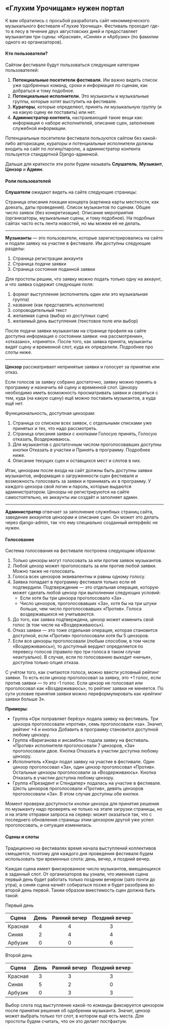 ﻿## «Глухим Урочищам» нужен портал

К вам обратились с просьбой разработать 
сайт некоммерческого музыкального фестиваля 
«Глухие Урочища». Фестиваль проходит где-то 
в лесу в течение двух августовских дней и 
предоставляет музыкантам три сцены: «Красная»,
 «Синяя» и «Арбузик» (по фамилии одного из
  организаторов).
  
  
#### Кто пользователи?
Сайтом фестиваля будут пользоваться следующие категории 
пользователей:

1. **Потенциальные посетители фестиваля.** Им важно видеть список уже одобренных команд, сроки и информация по сценам, как добраться и тому подобное.
2. **Потенциальные исполнители.** Это музыканты и музыкальные группы, которые хотят выступить на фестивале.
3. **Кураторы**, которые определяют, принять ли музыкальную группу (и на какую сцену ее поставить) или нет.
4. **Администратор контента**, настраивающий такие вещи как: информация о наборе исполнителей, описание сцен, заполнение служебной информации.

Потенциальные посетители фестиваля пользуются сайтом без какой-либо авторизации, кураторы и потенциальные исполнители должны входить на сайт по логину/паролю, а администратор контента пользуется стандартной Django-админкой.

Дальше для краткости эти роли будем называть **Слушатель**, **Музыкант**, **Цензор** и **Админ**.

#### Роли пользователей
**Слушатели** ожидают видеть на сайте следующие страницы:

Страница описания локации концерта (картинка карты местности, как доехать, даты проведения).
Список музыкантов по сценам. Общее число заявок (без конкретизации).
Описание мероприятия (организаторы, музыкальные сцены, и тому подобное).
На подобных сайтах часто есть лента новостей, но мы можем её не делать.

***

**Музыканты** — это пользователи, которые зарегистрировались на сайте и подали заявку на участие в фестивале. Им доступны следующие разделы:

1. Страница регистрации аккаунта
2. Страница подачи заявки
3. Страница состояния поданной заявки


Для простоты решим, что заявку можно подать только одну на аккаунт, и что заявка содержит следующие поля:

1. формат выступления (исполнитель один или это музыкальная группа)
2. название (как представлять исполнителя)
3. сопроводительный текст
4. желаемая сцена (выбор из доступных сцен)
5. желаемый день выступления (текстовое поле или выбор)


После подачи заявки музыкантам на странице профиля на сайте доступна информация о состоянии заявки: «на рассмотрении», «отказано», «принято». После того, как заявка принята, музыканты видят сцену и временной слот, куда их определили. Подробнее про слоты ниже.

***

**Цензор** рассматривает непринятые заявки и голосует за принятие или отказ.

Если голосов за заявку собрано достаточно, заявку можно принять в программу и назначить ей сцену и временной слот. Цензору необходимо иметь возможность просматривать заявки и сверяться с тем, куда (на какую сцену) ещё можно поставить музыкантов, а куда ещё нет.

Функциональность, доступная цензорам:

1. Страница со списком всех заявок, с отдельными списками уже принятых и тех, что надо рассмотреть.
2. Страница описания заявки с кнопками Голосую принять, Голосую отказать, Воздерживаюсь.
3. Для музыкантов с достаточным числом проголосовавших доступны кнопки Отказать в участии и Принять в программу. Подробнее ниже.
4. Описание текущих сцен и оставщихся мест и слотов в них.


Итак, цензорам после входа на сайт должны быть доступны заявки музыкантов, информация о загруженности сцен фестиваля и возможность голосовать за заявки и принимать их в программу. У каждого цензора свой логин и пароль, которые выдаются администратором. Цензоры не регистрируются на сайте самостоятельно, их аккаунты им создаёт и заполняет админ.

***

**Администратор** отвечает за заполнение служебных страниц сайта, заведение аккаунтов цензорам и описание сцен. Он может это делать через django-admin, так что ему специально созданный интерфейс не нужен.

#### Голосование
Система голосования на фестивале построена следующим образом:

1. Только цензоры могут голосовать за или против заявок музыкантов.
2. Любой цензор может проголосовать за или против любой заявки. Можно также не голосовать.
3. Голоса всех цензоров эквивалентны и равны одному голосу.
4. Заявка попадает в программу фестиваля только если её подтвердили. Подтверждение — это отдельная операция, которую может сделать любой цензор при выполнении следующих условий:
    - Если хотя бы три цензора проголосовало «За» .
    - Число цензоров, проголосовавших «За», хотя бы на три штуки больше, чем число проголосовавших «Против». Голоса воздержавшихся не учитываются.
5. До того, как заявка подтверждена, цензор может изменить свой голос (в том числе на «Воздерживаюсь»).
6. Отказ заявки — это тоже отдельная операция, которая становится доступной, если «Против» проголосовали хотя бы 5 цензоров.
7. Если все цензоры проголосовали (любым способом, в том числе «Воздерживаюсь»), то доступный вердикт определяется по перевесу голосов (правило про три голоса в таком случае неактуально). В случае, если по голосованию выходит «ничья», доступна только опция отказа.


С учётом того, как считаются голоса, можно ввести условный рейтинг заявки. То есть если цензор проголосовал за заявку, это +1 голос, если против заявки — то это -1 голос. Если цензор не голосовал или проголосовал как «Воздерживаюсь», то рейтинг заявки не меняется. По сути условие принятия заявки можно переформулировать как «рейтинг заявки больше 3».

**Примеры**:

- Группа «Орк поправляет берёзу» подала заявку на фестиваль. Три цензора проголосовали «против», семь проголосовали «за». Значит, рейтинг +4 и кнопка Добавить в программу становится доступной любому цензору.
- Группа «Вариганова и ансамбль» подала заявку на фестиваль. «Против» исполнителя проголосовали 7 цензоров, «За» проголосовали двое. Кнопка Отказать в участии доступна любому цензору.
- Исполнитель «Хэнд» подал заявку на участие в фестивале. Один цензор проголосовал «За», один цензор проголосовал «Против». Остальные цензоры проголосовали за «Воздерживаюсь». Кнопка Отказать в участии доступна любому цензору.
- Группа «Президент и Стендапер» подалась на участие в фестивале. Шесть цензоров проголосовали «Против», девять цензоров проголосовали «За». В этом случае доступны обе кнопки.


Момент проверки доступности кнопки цензора для принятия решения по музыканту надо проверять не только на этапе загрузки страницы, но и на этапе отправки запроса на сервер: может оказаться так, что с последнего обновления страницы этим цензором другой уже успел проголосовать, и ситуация изменилась.

#### Сцены и слоты
Традиционно на фестивалях время начала выступлений коллективов смещается, поэтому для каждого дня проведения фестиваля будем использовать три временных слота: день, вечер, и поздний вечер.

Каждая сцена имеет фиксированное число музыкантов, вмещающихся в заданный слот. От организаторов вы узнали, что именная сцена первый день будет работать только поздним вечером (зато почти до утра), а синяя сцена начнёт собираться позже и будет разобрана во второй день первой. Таким образом вместимость сцен должна быть такой:

Первый день

| Сцена | День | Ранний вечер |	Поздний вечер |
--------|:----:|:------------:|:-------------:|
|Красная|4     |4             |3              |
|Синяя  |2	   |4             |4              |
|Арбузик|0	   |0             |6              |	


Второй день

| Сцена | День | Ранний вечер |	Поздний вечер |
--------|:----:|:------------:|:-------------:|
|Красная|3     |3             |3              |	
|Синяя  |5	   |2             |0              |	
|Арбузик|0	   |3             |3              |

Выбор слота под выступление какой-то команды фиксируется цензором после принятия решения об одобрении музыканта. Значит, цензор может выбрать только тот слот, в котором ещё есть места. Для простоты будем считать, что он это делает постфактум.